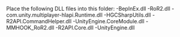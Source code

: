 Place the following DLL files into this folder:
-BepInEx.dll
-RoR2.dll
-com.unity.multiplayer-hlapi.Runtime.dll
-HGCSharpUtils.dll
-R2API.CommandHelper.dll
-UnityEngine.CoreModule.dll
-MMHOOK_RoR2.dll
-R2API.Core.dll
-UnityEngine.dll